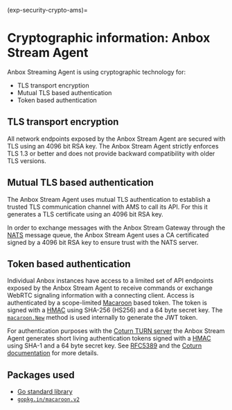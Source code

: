 (exp-security-crypto-ams)=
# Cryptographic information: Anbox Stream Agent

Anbox Streaming Agent is using cryptographic technology for:

* TLS transport encryption
* Mutual TLS based authentication
* Token based authentication

## TLS transport encryption

All network endpoints exposed by the Anbox Stream Agent are secured with TLS using an 4096 bit RSA key. The Anbox Stream Agent strictly enforces TLS 1.3 or better and does not provide backward compatibility with older TLS versions.

## Mutual TLS based authentication

The Anbox Stream Agent uses mutual TLS authentication to establish a trusted TLS communication channel with AMS to call its API. For this it generates a TLS certificate using an 4096 bit RSA key.

In order to exchange messages with the Anbox Stream Gateway through the [NATS](https://nats.io/) message queue, the Anbox Stream Agent uses a CA certificated signed by a 4096 bit RSA key to ensure trust with the NATS server.

## Token based authentication

Individual Anbox instances have access to a limited set of API endpoints exposed by the Anbox Stream Agent to receive commands or exchange WebRTC signaling information with a connecting client. Access is authenticated by a scope-limited [Macaroon](http://theory.stanford.edu/~ataly/Papers/macaroons.pdf) based token. The token is signed with a [HMAC](https://www.okta.com/identity-101/hmac/) using SHA-256 (HS256) and a 64 byte secret key. The [`macaroon.New`](https://pkg.go.dev/gopkg.in/macaroon.v2@v2.1.0#New) method is used internally to generate the JWT token.

For authentication purposes with the [Coturn TURN server](https://github.com/coturn/coturn) the Anbox Stream Agent generates short living authentication tokens signed with a [HMAC](https://www.okta.com/identity-101/hmac/) using SHA-1 and a 64 byte secret key. See [RFC5389](https://datatracker.ietf.org/doc/html/rfc5389#section-15.4) and the [Coturn documentation](https://github.com/coturn/coturn/blob/master/README.turnserver) for more details.

## Packages used

* [Go standard library](https://pkg.go.dev/std)
* [`gopkg.in/macaroon.v2`](gopkg.in/macaroon.v2)
